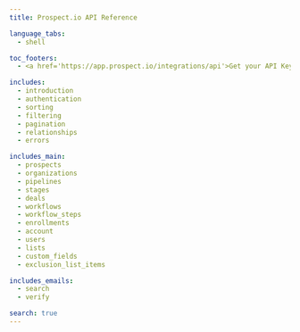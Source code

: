 ```yaml
---
title: Prospect.io API Reference

language_tabs:
  - shell

toc_footers:
  - <a href='https://app.prospect.io/integrations/api'>Get your API Key</a>

includes:
  - introduction
  - authentication
  - sorting
  - filtering
  - pagination
  - relationships
  - errors

includes_main:
  - prospects
  - organizations
  - pipelines
  - stages
  - deals
  - workflows
  - workflow_steps
  - enrollments
  - account
  - users
  - lists
  - custom_fields
  - exclusion_list_items

includes_emails:
  - search
  - verify

search: true
---
```

